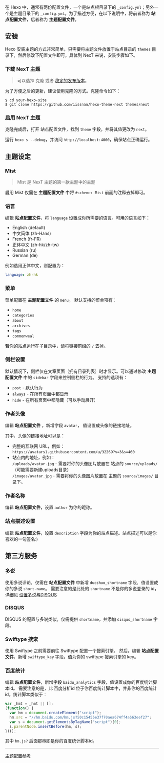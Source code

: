 在 Hexo 中，通常有两份配置文件，一个是站点根目录下的 `_config.yml`；另外一个是主题目录下的 `_config.yml`。为了描述方便，在以下说明中，将前者称为 **站点配置文件**，后者称为 **主题配置文件**。

## 安装

Hexo 安装主题的方式非常简单，只需要将主题文件放置于站点目录的 `themes` 目录下，然后修改下配置文件即可。具体到 NexT 来说，安装步骤如下。

### 下载 NexT 主题
> 可以选择 克隆 或者 [稳定的发布版本](https://github.com/iissnan/hexo-theme-next/releases)。

为了方便之后的更新，建议使用克隆的方式。克隆命令如下：

```shell
$ cd your-hexo-site
$ git clone https://github.com/iissnan/hexo-theme-next themes/next
```

### 启用 NexT 主题

克隆完成后，打开 站点配置文件，找到 `theme` 字段，并将其值更改为 `next`。

运行 `hexo s --debug`，并访问 `http://localhost:4000`，确保站点正确运行。

## 主题设定

### Mist
> Mist 是 NexT 主题的第一款主题中的主题

启用 Mist 仅需在 **主题配置文件** 中将 `#scheme: Mist` 前面的注释去掉即可。

### 语言

编辑 **站点配置文件**，将 `language` 设置成你所需要的语言。可用的语言如下：

- English (default)
- 中文简体 (zh-Hans)
- French (fr-FR)
- 正体中文 (zh-hk/zh-tw)
- Russian (ru)
- German (de)

例如选用正体中文，则配置为：

```yml
language: zh-hk
```


### 菜单

菜单配置在 **主题配置文件** 的 `menu`。 默认支持的菜单项有：

- `home` 
- `categories`
- `about`
- `archives`
- `tags`
- `commonweal`

若你的站点运行在子目录中，请将链接前缀的 `/` 去掉。

### 侧栏设置

默认情况下，侧栏仅在文章页面（拥有目录列表）时才显示。可以通过修改 **主题配置文件** 中的 `sidebar` 字段来控制侧栏的行为。
支持的选项有：

- `post`  - 默认行为
- `always`  - 在所有页面中都显示
- `hide`    - 在所有页面中都隐藏（可以手动展开）

### 作者头像

编辑 **站点配置文件** ，新增字段 `avatar`， 值设置成头像的链接地址。

其中，头像的链接地址可以是：

* 完整的互联网 URL，例如：`https://avatars1.githubusercontent.com/u/32269?v=3&s=460`
* 站点内的地址，例如：   <br />
`/uploads/avatar.jpg`  - 需要将你的头像图片放置在 站点的 `source/uploads/`（可能需要新建uploads目录）   <br />
`/images/avatar.jpg`   - 需要将你的头像图片放置在 主题的 `source/images/` 目录下。


### 作者名称

编辑 **站点配置文件**，设置 `author` 为你的昵称。


### 站点描述设置

编辑 **站点配置文件**，设置 `description` 字段为你的站点描述。站点描述可以是你喜欢的一句签名:)


## 第三方服务

### 多说

使用多说评论，仅需在 **站点配置文件** 中新增 `duoshuo_shortname` 字段，值设置成你的多说 `short-name`。
需要注意的是此处的 `shortname` 不是你的多说登录的 id，详细见 [设置多说与DISQUS](https://github.com/iissnan/hexo-theme-next/wiki/%E8%AE%BE%E7%BD%AE%E5%A4%9A%E8%AF%B4-DISQUS)

### DISQUS

DISQUS 的配置与多说类似，仅需提供 `shortname`，并添加 `disqus_shortname` 字段。


### Swiftype 搜索

使用 Swiftype 之前需要前往 Swiftype 配置一个搜索引擎。
然后，编辑 **站点配置文件**，新增 `swiftype_key` 字段，值为你的 swiftype 搜索引擎的 key。


### 百度统计

编辑 **站点配置文件**，新增字段 `baidu_analytics` 字段，值设置成你的百度统计脚本id。
需要注意的是，此 百度分析id 位于你百度统计脚本中，并非你的百度统计id。统计脚本类似于：

```js
var _hmt = _hmt || [];
(function() {
  var hm = document.createElement("script");
  hm.src = "//hm.baidu.com/hm.js?50c15455e37f70aea674ff4a663eef27";
  var s = document.getElementsByTagName("script")[0]; 
  s.parentNode.insertBefore(hm, s);
})();
```

其中 `hm.js?` 后面那串即是你的百度统计脚本id。

------------------

[主题配置参考](https://github.com/iissnan/hexo-theme-next/wiki/%E4%B8%BB%E9%A2%98%E9%85%8D%E7%BD%AE%E5%8F%82%E8%80%83)